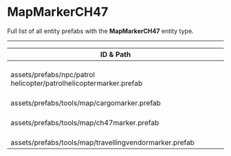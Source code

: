 # MapMarkerCH47
Full list of all <Badge type="warning" text="4"/> entity prefabs with the **MapMarkerCH47** entity type.

---
| ID & Path |
| --- |
| <a href="#3212876472"><Badge id="3212876472" type="tip" text="#"/></a> <Badge type="tip" text="3212876472"/> <br> assets/prefabs/npc/patrol helicopter/patrolhelicoptermarker.prefab |
| <a href="#843218194"><Badge id="843218194" type="tip" text="#"/></a> <Badge type="tip" text="843218194"/> <br> assets/prefabs/tools/map/cargomarker.prefab |
| <a href="#3775898198"><Badge id="3775898198" type="tip" text="#"/></a> <Badge type="tip" text="3775898198"/> <br> assets/prefabs/tools/map/ch47marker.prefab |
| <a href="#4216742342"><Badge id="4216742342" type="tip" text="#"/></a> <Badge type="tip" text="4216742342"/> <br> assets/prefabs/tools/map/travellingvendormarker.prefab |
